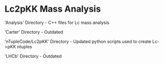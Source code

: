 # Lc2pKK Mass Analysis

'Analysis' Directory - C++ files for Lc mass analysis

'Carter' Directory - Outdated

'nTupleCode/Lc2pKK' Directory - Updated python scripts used to create Lc->pKK ntuples

'LHCb' Directory - Outdated
